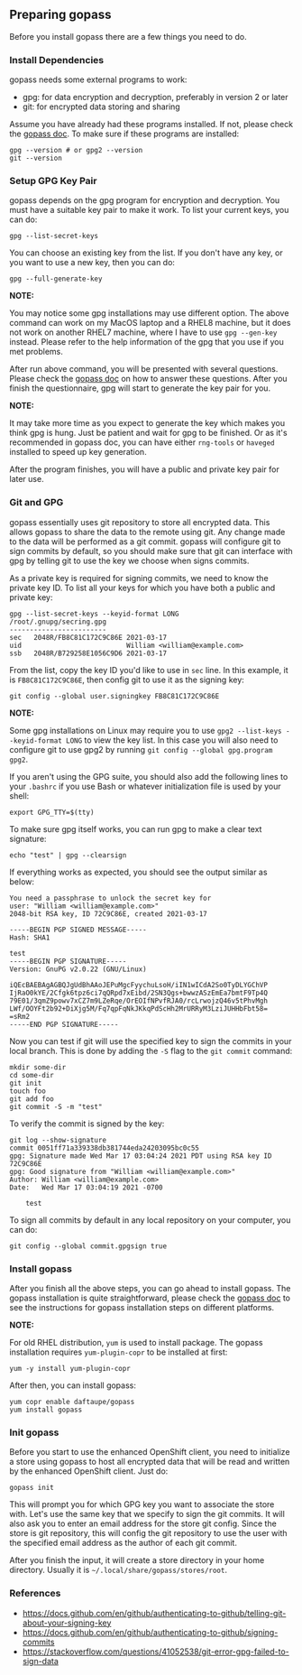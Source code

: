 ## Preparing gopass

Before you install gopass there are a few things you need to do.

### Install Dependencies

gopass needs some external programs to work:

* gpg: for data encryption and decryption, preferably in version 2 or later
* git: for encrypted data storing and sharing

Assume you have already had these programs installed. If not, please check the [gopass doc](https://github.com/gopasspw/gopass/issues#pre-installation-steps). To make sure if these programs are installed:
```shell
gpg --version # or gpg2 --version
git --version
```

### Setup GPG Key Pair

gopass depends on the gpg program for encryption and decryption. You must have a suitable key pair to make it work. To list your current keys, you can do:
```shell
gpg --list-secret-keys
```

You can choose an existing key from the list. If you don't have any key, or you want to use a new key, then you can do:
```shell
gpg --full-generate-key
```

**NOTE:**

You may notice some gpg installations may use different option. The above command can work on my MacOS laptop and a RHEL8 machine, but it does not work on another RHEL7 machine, where I have to use `gpg --gen-key` instead. Please refer to the help information of the gpg that you use if you met problems.

After run above command, you will be presented with several questions. Please check the [gopass doc](https://github.com/gopasspw/gopass/issues#set-up-a-gpg-key-pair) on how to answer these questions. After you finish the questionnaire, gpg will start to generate the key pair for you.

**NOTE:**

It may take more time as you expect to generate the key which makes you think gpg is hung. Just be patient and wait for gpg to be finished. Or as it's recommended in gopass doc, you can have either `rng-tools` or `haveged` installed to speed up key generation.

After the program finishes, you will have a public and private key pair for later use.

### Git and GPG

gopass essentially uses git repository to store all encrypted data. This allows gopass to share the data to the remote using git. Any change made to the data will be performed as a git commit. gopass will configure git to sign commits by default, so you should make sure that git can interface with gpg by telling git to use the key we choose when signs commits.

As a private key is required for signing commits, we need to know the private key ID. To list all your keys for which you have both a public and private key:
```shell
gpg --list-secret-keys --keyid-format LONG
/root/.gnupg/secring.gpg
------------------------
sec   2048R/FB8C81C172C9C86E 2021-03-17
uid                          William <william@example.com>
ssb   2048R/B729258E1056C9D6 2021-03-17
```

From the list, copy the key ID you'd like to use in `sec` line. In this example, it is `FB8C81C172C9C86E`, then config git to use it as the signing key:
```shell
git config --global user.signingkey FB8C81C172C9C86E
```

**NOTE:**

Some gpg installations on Linux may require you to use `gpg2 --list-keys --keyid-format LONG` to view the key list. In this case you will also need to configure git to use gpg2 by running `git config --global gpg.program gpg2`.

If you aren't using the GPG suite, you should also add the following lines to your `.bashrc` if you use Bash or whatever initialization file is used by your shell:
```shell
export GPG_TTY=$(tty)
```

To make sure gpg itself works, you can run gpg to make a clear text signature:
```shell
echo "test" | gpg --clearsign
```

If everything works as expected, you should see the output similar as below:
```
You need a passphrase to unlock the secret key for
user: "William <william@example.com>"
2048-bit RSA key, ID 72C9C86E, created 2021-03-17

-----BEGIN PGP SIGNED MESSAGE-----
Hash: SHA1

test
-----BEGIN PGP SIGNATURE-----
Version: GnuPG v2.0.22 (GNU/Linux)

iQEcBAEBAgAGBQJgUdBhAAoJEPuMgcFyychuLsoH/iIN1wICdA2So0TyDLYGChVP
IjRaO0kYE/2Cfgk6tpz6ci7qQRpd7xEibd/2SN3Qgs+bwwzASzEmEa7bmtF9Tp4Q
79E01/3qmZ9powv7xCZ7m9LZeRqe/OrEOIfNPvfRJA0/rcLrwojzQ46v5tPhvMgh
LWf/OOYFt2b92+DiXjg5M/Fq7qpFqNkJKkqPdScHh2MrURRyM3LziJUHHbFbt58=
=sRm2
-----END PGP SIGNATURE-----
```

Now you can test if git will use the specified key to sign the commits in your local branch. This is done by adding the `-S` flag to the `git commit` command:
```shell
mkdir some-dir
cd some-dir
git init
touch foo
git add foo
git commit -S -m "test"
```

To verify the commit is signed by the key:
```shell
git log --show-signature
commit 0051ff71a339338db381744eda24203095bc0c55
gpg: Signature made Wed Mar 17 03:04:24 2021 PDT using RSA key ID 72C9C86E
gpg: Good signature from "William <william@example.com>"
Author: William <william@example.com>
Date:   Wed Mar 17 03:04:19 2021 -0700

    test
```

To sign all commits by default in any local repository on your computer, you can do:
```
git config --global commit.gpgsign true
```

### Install gopass

After you finish all the above steps, you can go ahead to install gopass. The gopass installation is quite straightforward, please check the [gopass doc](https://github.com/gopasspw/gopass/issues#installation-steps) to see the instructions for gopass installation steps on different platforms.

**NOTE:**

For old RHEL distribution, `yum` is used to install package. The gopass installation requires `yum-plugin-copr` to be installed at first:
```shell
yum -y install yum-plugin-copr
```

After then, you can install gopass:
```shell
yum copr enable daftaupe/gopass
yum install gopass
```

### Init gopass

Before you start to use the enhanced OpenShift client, you need to initialize a store using gopass to host all encrypted data that will be read and written by the enhanced OpenShift client. Just do:
```shell
gopass init
```

This will prompt you for which GPG key you want to associate the store with. Let's use the same key that we specify to sign the git commits. It will also ask you to enter an email address for the store git config. Since the store is git repository, this will config the git repository to use the user with the specified email address as the author of each git commit.

After you finish the input, it will create a store directory in your home directory. Usually it is `~/.local/share/gopass/stores/root`.

### References

* https://docs.github.com/en/github/authenticating-to-github/telling-git-about-your-signing-key
* https://docs.github.com/en/github/authenticating-to-github/signing-commits
* https://stackoverflow.com/questions/41052538/git-error-gpg-failed-to-sign-data
